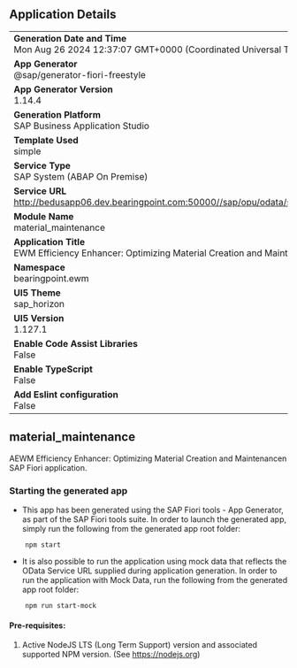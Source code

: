 ## Application Details
|               |
| ------------- |
|**Generation Date and Time**<br>Mon Aug 26 2024 12:37:07 GMT+0000 (Coordinated Universal Time)|
|**App Generator**<br>@sap/generator-fiori-freestyle|
|**App Generator Version**<br>1.14.4|
|**Generation Platform**<br>SAP Business Application Studio|
|**Template Used**<br>simple|
|**Service Type**<br>SAP System (ABAP On Premise)|
|**Service URL**<br>http://bedusapp06.dev.bearingpoint.com:50000//sap/opu/odata/sap/ZEWM_MATERIAL_V2|
|**Module Name**<br>material_maintenance|
|**Application Title**<br>EWM Efficiency Enhancer: Optimizing Material Creation and Maintenance|
|**Namespace**<br>bearingpoint.ewm|
|**UI5 Theme**<br>sap_horizon|
|**UI5 Version**<br>1.127.1|
|**Enable Code Assist Libraries**<br>False|
|**Enable TypeScript**<br>False|
|**Add Eslint configuration**<br>False|

## material_maintenance

AEWM Efficiency Enhancer: Optimizing Material Creation and Maintenancen SAP Fiori application.

### Starting the generated app

-   This app has been generated using the SAP Fiori tools - App Generator, as part of the SAP Fiori tools suite.  In order to launch the generated app, simply run the following from the generated app root folder:

```
    npm start
```

- It is also possible to run the application using mock data that reflects the OData Service URL supplied during application generation.  In order to run the application with Mock Data, run the following from the generated app root folder:

```
    npm run start-mock
```

#### Pre-requisites:

1. Active NodeJS LTS (Long Term Support) version and associated supported NPM version.  (See https://nodejs.org)


